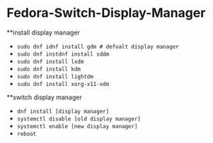 # Fedora-Switch-Display-Manager  
**install display manager  

  - `sudo dnf idnf install gdm # defualt display manager`
  - `sudo dnf instdnf install sddm`
  - `sudo dnf install lxdm`
  - `sudo dnf install kdm`
  - `sudo dnf install lightdm`
  - `sudo dnf install xorg-x11-xdm`  

  
**switch display manager
  - `dnf install [display manager]`
  - `systemctl disable [old display manager]`
  - `systemctl enable [new display manager]`
  - `reboot`
